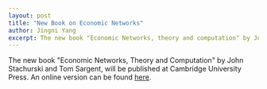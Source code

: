```yaml
---
layout: post
title: "New Book on Economic Networks"
author: Jingni Yang
excerpt: The new book "Economic Networks, theory and computation" by John Stachurski and Tom Sargent.
---
```


The new book "Economic Networks, Theory and Computation" by John Stachurski and Tom Sargent, will be published at Cambridge University Press. An online version can be found [here](https://networks.quantecon.org).
